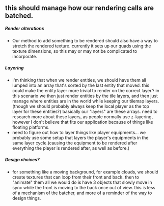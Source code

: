 ## this should manage how our rendering calls are batched.
##### Render alterations
* Our method to add something to be rendered should also have a way to stretch the rendered texture. currently it sets up our quads using the texture dimensions, so this may or may not be complicated to incorporate.
##### Layering
* I'm thinking that when we render entities, we should have them all lumped into an array that's sorted by the last entity that moved. this could make the entity layer more trivial to render on the correct layer.? in this scenario we then just render
entities by the tile layers, and then just manage where entities are in the world while keeping our tilemap layers. (though we should probably always keep the local player as the top layer for these entities?) basically our "layers" are these arrays.
need to research more about these layers, as people normally use z-layering, however I don't believe that fits our application because of things like floating platforms.
* need to figure out how to layer things like player equipments... we probably use some setup that layers the player's equipments in the same layer cycle.(causing the equipment to be rendered after everything the player is rendered after, as well as before.)
##### Design choices?
* for something like a moving background, for example clouds, we should create textures that can loop from their front and back. then to "animate" them all we would do is have 3 objects that slowly move in sync while the front is moving to the back once out of view. this is less of a mechanism of the batcher, and more of a reminder of the way to design things.
